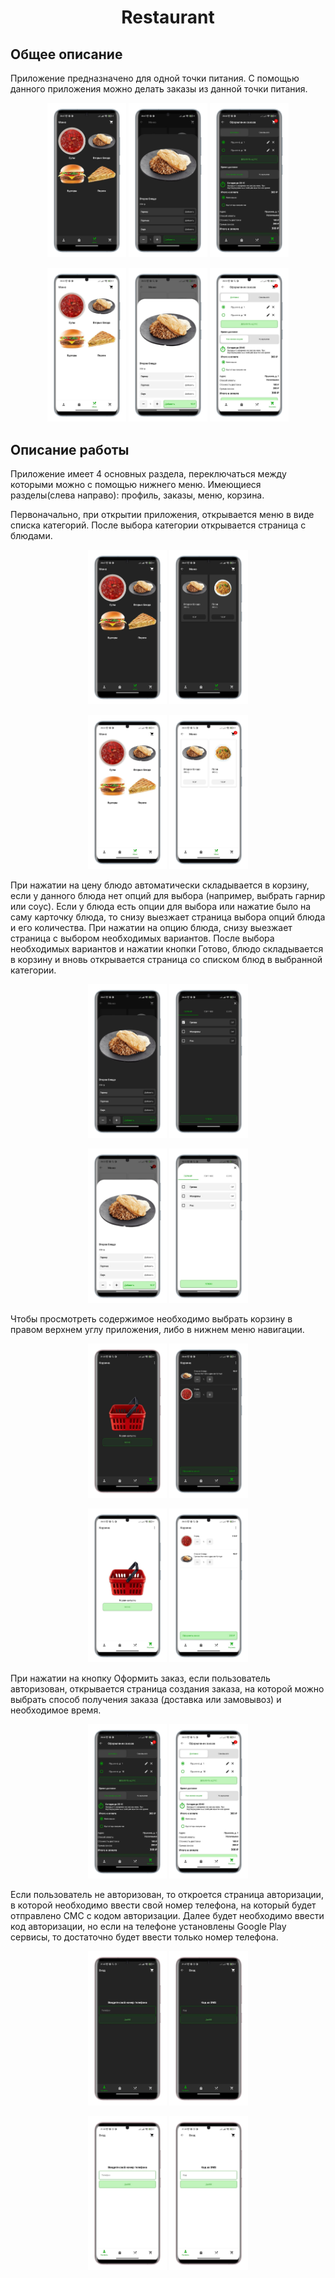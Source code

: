
<h1 align="center">Restaurant</h1>


## Общее описание

Приложение предназначено для одной точки питания. С помощью данного приложения можно делать заказы из данной точки питания.

<p align="center">
    <img src="./readme_assets/night/categories.png" width="25%" >
    <img src="./readme_assets/night/dish_bottom.png" width="25%">
    <img src="./readme_assets/night/order_create.png" width="25%">
</p>

<p align="center">
    <img src="./readme_assets/light/categories.png" width="25%" >
    <img src="./readme_assets/light/dish_bottom.png" width="25%">
    <img src="./readme_assets/light/order_create.png" width="25%">
</p>


## Описание работы

Приложение имеет 4 основных раздела, переключаться между которыми можно с помощью нижнего меню.
Имеющиеся разделы(слева направо): профиль, заказы, меню, корзина.

Первоначально, при открытии приложения, открывается меню в виде списка категорий. После выбора категории открывается страница с блюдами.
<p align="center">
    <img src="./readme_assets/night/categories.png" width="25%" >
    <img src="./readme_assets/night/dishes.png" width="25%" >
</p>

<p align="center">
    <img src="./readme_assets/light/categories.png" width="25%" >
    <img src="./readme_assets/light/dishes.png" width="25%" >
</p>


При нажатии на цену блюдо автоматически складывается в корзину, если у данного блюда нет опций для выбора (например, выбрать гарнир или соус). Если у блюда есть опции для выбора или нажатие было на саму карточку блюда, то снизу выезжает страница выбора опций блюда и его количества. При нажатии на опцию блюда, снизу выезжает страница с выбором необходимых вариантов. После выбора необходимых вариантов и нажатии кнопки Готово, блюдо складывается в корзину и вновь открывается страница со списком блюд в выбранной категории.

<p align="center">
    <img src="./readme_assets/night/dish_bottom.png" width="25%" >
    <img src="./readme_assets/night/dish_options_bottom.png" width="25%" >
</p>

<p align="center">
    <img src="./readme_assets/light/dish_bottom.png" width="25%" >
    <img src="./readme_assets/light/dish_options_bottom.png" width="25%" >
</p>

Чтобы просмотреть содержимое необходимо выбрать корзину в правом верхнем углу приложения, либо в нижнем меню навигации.

<p align="center">
    <img src="./readme_assets/night/cart_empty.png" width="25%" >
    <img src="./readme_assets/night/cart.png" width="25%" >
</p>

<p align="center">
    <img src="./readme_assets/light/cart_empty.png" width="25%" >
    <img src="./readme_assets/light/cart.png" width="25%" >
</p>

При нажатии на кнопку Оформить заказ, если пользователь авторизован, открывается страница создания заказа, на которой можно выбрать способ получения заказа (доставка или замовывоз) и необходимое время.

<p align="center">
    <img src="./readme_assets/night/order_create.png" width="25%" >
    <img src="./readme_assets/light/order_create.png" width="25%" >
</p>

Если пользователь не авторизован, то откроется страница авторизации, в которой необходимо ввести свой номер телефона, на который будет отправлено СМС с кодом авторизации. Далее будет необходимо ввести код авторизации, но если на телефоне установлены Google Play сервисы, то достаточно будет ввести только номер телефона.

<p align="center">
    <img src="./readme_assets/night/enter_phone.png" width="25%" >
    <img src="./readme_assets/night/enter_code.png" width="25%" >
</p>

<p align="center">
    <img src="./readme_assets/light/enter_phone.png" width="25%" >
    <img src="./readme_assets/light/enter_code.png" width="25%" >
</p>
